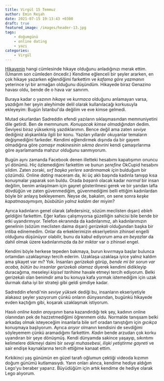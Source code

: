 ```yaml
---
title: Virgül 15 Temmuz
author: Emin Reşah
date: 2021-07-15 19:13:43 +0300
draft: true
featured_image: /images/header-13.jpg
tags:
    - doğumgünü
    - online dating
    - yazı
categories:
    - Virgül
---
```


[Hikayenin](/yeni/kirkiki/) hangi cümlesinde hikaye olduğunu anladığınızı merak ettim. (Umarım son
cümleden öncedir.) Kendime eğlenceli bir şeyler ararken, en çok hikaye yazarken eğlendiğimi
farkettim ve *kafama göre yazmanın* yeterince iyi bir armağan olduğunu düşündüm. Hikayede biraz
Genazino havası oldu, bende de o hava var sanırım. 

Buraya kadar o yazının *hikaye* ve *kurmaca* olduğunu anlamayan varsa, yazdığım her şeyin aleyhimde
delil olarak kullanılacağı korkusuyla ekleyeyim: Bugün İstanbul'da değilim ve eve kimse gelmedi. 

Mutad okurlardan Sadreddin efendi yazıların sıklaşmasından memnuniyetini dile getirdi. Ben de
memnunum. *Konuşacak kimse olmadığından* dedim. Seviyesi biraz yüksekmiş yazdıklarımın.  Bence değil
ama zaten *seviye* dediğiniz alışkanlıkla ilgili bir konu. Yazıları yıllardır okuyanlar temaların
değişmediğini farkeder. Kendimi eğlendirmek dışında da bir gayem olmadığına göre *çamaşır
makinesinin sıkma devrini* kendi çamaşırlarıma göre ayarlamamda mahzur olduğunu sanmıyorum.

Bugün aynı zamanda Facebook denen illetteki hesabımı kapatışımın onuncu yıl dönümü. Hiç özlemediğimi
farkettim ve bunun *şerefine* OkCupid hesabını sildim. Zaten zoraki, *sırf başka yerlere sardırmamak
için* bulduğum bir çözümdü. Online *dating* maceram da, iki üç aklı başında kadınla tanışıp kısa
konuşmalar yaparak son buldu. Orada *başarılı* olacak kadar *normal* bir insan değilim, benim
anlaşılmam için gayret gösterilmesi gerek ve bir yandan lafla dövdüğün ve zaten güvenmediğim,
güvenmediğimi belli ettiğim kadınlardan böyle bir anlayış bekleyemem. Neyse de, bakalım, on sene
sonra *keşke kapatmasaymışım, büsbütün yalnız kaldım* der miyim?

Ayrıca kadınların genel olarak (afedersiniz, sözüm meclisten dışarı) *ebleh* geldiğini farkettim.
Eğer kafası çalışmıyorsa güzelliğin sahicisi bile bende bir etki uyandırmıyor. Telefon ekranında da
kadınlarımız, ah kadınlarımızın genelinin (sözüm meclisten daima dışarı) *gerizekalı* olduğundan
başka bir intiba edinemedim. Onlar da erkeklerimizin ekseriyetinin zihinsel engelli olduğunu
düşünüyor olabilir, bunu da kabul ediyorum ama *en beyazlar* da dahil olmak üzere kadınlarımızda da
*bir miktar* var o zihinsel engel. 

Kendimi böyle herkese tepeden bakmaya, burun kıvırmaya başlar bulunca ortamdan uzaklaşmayı
tercih ederim. Uzaklaşa uzaklaşa iyice yalnız kaldım ama şikayet var mı? Yok. İnsanları *gerizekalı*
görüp, *bende mi bir sorun var acaba, bütün bu insanlar gerizekalı olamaz* diyerek kendimi
didikleyip duracağıma, meseleyi *kişisel tarihime* havale etmeyi tercih ediyorum. Belki gerizekalı
olan benimdir ama bu konuya kafa yormak istemediğim için uzak durmak daha iyi bir strateji gibi
geldi şimdiye kadar. 

Sadreddin efendi'nin *seviye yüksek* dediği bu, insanların ekseriyetiyle alakasız şeyler yazıyorum
çünkü onların dünyasından, bugünkü hikayede evden kaçtığım gibi, koşarak uzaklaşmak istiyorum.

Hasılı *online kadın arayışının* bana kazandırdığı tek şey, kadının online olanından pek de
hazzetmediğimi öğrenmem oldu. Normalde tanışsam belki arkadaş olmak isteyeceğim insanlarla bile sırf
oradan tanıştığım için *gıcıkça* konuşmaya başlıyorum. Ayrıca *arıyor* olmanın kendisini de
sevdiğimi söyleyemem çünkü aramadığımı farkettim. *Kadın* bende arzudan çok korku uyandıran bir şeye
dönüşmüş. Kendi dünyamda sakince yaşayıp, sıkıntımı kelimelere dökmeyi daimi bir *sevgi muhasebesi*,
*ilişki yetiştirme gayreti* ve sair endişe kaynaklarına tercih ettiğime kanaat ettim. 

Kırkikinci yaş günümün en güzel tarafı oğlumun çektiği videoda kızımın doğum günümü kutlamasıydı.
Yarın onları alınca, kendime hediye aldığım Lego'yu beraber yaparız. Büyüdüğüm için artık kendime de
hediye olarak Lego alıyorum. 

